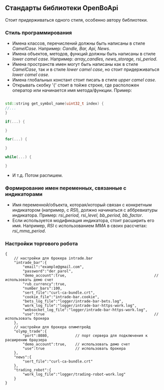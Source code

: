 ## Стандарты библиотеки OpenBoApi

Стоит придерживаться одного стиля, особенно автору библиотеки.

### Стиль программирования

* Имена классов, перечислений должны быть написаны в стиле *CamelCase*. Например: *Candle, Bar, Api, News*.
* Имена объектов, методов, функций должны быть написаны в стиле *lower camel case*. Например: *array_candles, news_storage, rsi_period*.
* Имена пространств имен могут быть написаны как в стиле *CamelCase*, так и в стиле *lower camel case*, но стоит придерживаться *lower camel case*.
* Имена глобальных констант стоит писать в стиле *upper camel case*.
* Открывать скобку '{' стоит в тойже строке, где расположен оператор или начинается имя метода/функции. Пример:

```C++

std::string get_symbol_name(uint32_t index) {
//...
}

if(...) {

}

for(...) {

}

while(...) {

}
```

* И т.д. Потом распишем.

### Формирование имен переменных, связанные с индикаторами

* Имя переменной/объекта, которая/который связан с конкретным индикатором (например, с *RSI*), должно начинаться с аббревиатуры индикатора. Пример: *rsi_period, rsi_level, bb_period, bb_factor*.
* Если используется модификация индикатора, стоит расширить его имя. Например, *RSI* с использованием *MMA* в своих рассчетах: *rsi_mma_period*.

### Настройки торгового робота

```
{
	// настройки для брокера intrade.bar
	"intrade_bar":{
		"email":"example@gmail.com",
		"password":"der_parol",
		"demo_account":true,										// использовать демо счет
		"rub_currency":true,
		"number_bars":100,
		"sert_file":"curl-ca-bundle.crt",
		"cookie_file":"intrade-bar.cookie",
		"bets_log_file":"logger/intrade-bar-bets.log",
		"work_log_file":"logger/intrade-bar-https-work.log",
		"websocket_log_file":"logger/intrade-bar-https-work.log",
		"use":true 													// использовать брокера
	},
	// настройки для брокера олимптрейд
	"olymp_trade":{
		"port":8080, 			// порт сервера для подключения к расширению браузера
		"demo_account":true, 	// использовать демо счет
		"use":true 				// использовать брокера
	},
	"news":{
		"sert_file":"curl-ca-bundle.crt"
	},
	"trading_robot":{
		"work_log_file":"logger/trading-robot-work.log"
	}
}
```